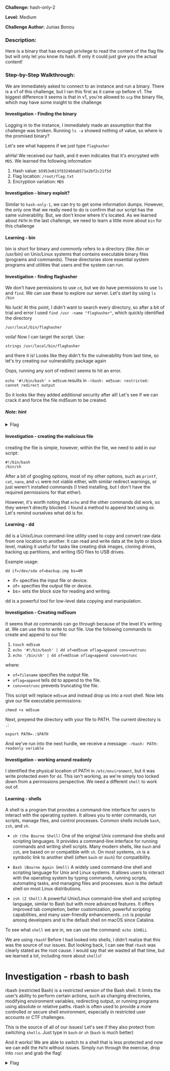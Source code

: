 **Challenge:** hash-only-2

**Level:** Medium

**Challenge Author:** Junias Bonou

### Description: 
Here is a binary that has enough privilege to read the content of the flag file but will only let you know its hash. If only it could just give you the actual content!

### Step-by-Step Walkthrough:
We are immediately asked to connect to an instance and run a binary. There is a v1 of this challenge, but I ran this first as it came up before v1. The biggest difference it seems is that in v1, you're allowed to `scp` the binary file, which may have some insight to the challenge

#### Investigation - Finding the binary
Logging in to the instance, I immediately made an assumption that the challenge was broken. Running `ls -a` showed nothing of value, so where is the promised binary? 

Let's see what happens if we just type `flaghasher`

ahHa! We received our hash, and it even indicates that it's encrypted with `MD5`. We learned the following information

1. Hash value: `b5953e013f83240dab571e2bf2c21f5d`
2. Flag location: `/root/flag.txt`
3. Encryption variation: `MD5`

#### Investigation - binary exploit?
Similar to `hash-only-1`, we can try to get some information dumps. However, the only one that we really need to do is confirm that our script has the same vulnerability. But, we don't know where it's located. As we learned about `PATH` in the last challenge, we need to learn a little more about `bin` for this challenge 

#### Learning - bin
bin is short for binary and commonly refers to a directory (like /bin or /usr/bin) on Unix/Linux systems that contains executable binary files (programs and commands). These directories store essential system programs and utilities that users and the system can run.

#### Investigation - finding flaghasher
We don't have permissions to use `cd`, but we do have permissions to use `ls` and `find`. We can use these to explore our server. Let's start by using `ls /bin`

No luck! At this point, I didn't want to search every directory, so after a bit of trial and error I used `find /usr -name "flaghasher"`, which quickly identified the directory

`/usr/local/bin/flaghasher`

voila! Now I can target the script. Use:

`strings /usr/local/bin/flaghasher`

and there it is! Looks like they didn't fix the vulnerability from last time, so let's try creating our vulnerability package again

Oops, running any sort of redirect seems to hit an error.

`echo '#!/bin/bash' > md5sum` results in `-rbash: md5sum: restricted: cannot redirect output`

So it looks like they added additional security after all! Let's see if we can crack it and force the file md5sum to be created.

##### Note: hint
<details><summary>Flag</summary>
    <pre>
    I spend a lot of time in this walkthrough going down false paths before understanding what the issue really is. If you want to skip a lot of these ramblings and testing, go to `Investigation - rbash to bash` near the end.
    </pre>
   </details>


#### Investigation - creating the malicious file

creating the file is simple, however, within the file, we need to add in our script:

```
#!/bin/bash
/bin/sh
```

After a bit of googling options, most of my other options, such as `printf`, `cat`, `nano`, and `vi` were not viable either, with similar redirect warnings, or just weren't installed commands (I tried installing, but I don't have the required permissions for that either).

However, it's worth noting that `echo` and the other commands did work, so they weren't directly blocked. I found a method to append text using `dd`. Let's remind ourselves what dd is for.

#### Learning - dd
dd is a Unix/Linux command-line utility used to copy and convert raw data from one location to another. It can read and write data at the byte or block level, making it useful for tasks like creating disk images, cloning drives, backing up partitions, and writing ISO files to USB drives.

Example usage:

`dd if=/dev/sda of=backup.img bs=4M`

* if= specifies the input file or device.
* of= specifies the output file or device.
* bs= sets the block size for reading and writing.

dd is a powerful tool for low-level data copying and manipulation.

#### Investigation - Creating md5sum
It seems that `dd` commands can go through because of the level it's writing at. We can use this to write to our file. Use the following commands to create and append to our file:

1. `touch md5sum`
2. `echo '#!/bin/bash' | dd of=md5sum oflag=append conv=notrunc`
3. `echo '/bin/sh' | dd of=md5sum oflag=append conv=notrunc`

where:
* `of=filename` specifies the output file.
* `oflag=append` tells dd to append to the file.
* `conv=notrunc` prevents truncating the file.

This script will replace `md5sum` and instead drop us into a root shell. Now lets give our file executable permissions:

`chmod +x md5sum`

Next, prepend the directory with your file to PATH. The current directory is `.`:

`export PATH=.:$PATH`

And we've run into the next hurdle, we receive a message: `-rbash: PATH: readonly variable`

#### Investigation - working around readonly
I identified the physical location of PATH in `/etc/environment`, but it was write protected even for `dd`. This isn't working, as we're simply too locked down from a permissions perspective. We need a different `shell` to work out of.

#### Learning - shells
A shell is a program that provides a command-line interface for users to interact with the operating system. It allows you to enter commands, run scripts, manage files, and control processes. Common shells include `bash`, `zsh`, and `sh`.

* `sh (the Bourne Shell)`
One of the original Unix command-line shells and scripting languages. It provides a command-line interface for running commands and writing shell scripts. Many modern shells, like `bash` and `zsh`, are based on or compatible with `sh`. On most systems, `sh` is a symbolic link to another shell (often `bash` or `dash`) for compatibility.

* `Bash (Bourne Again SHell)`
A widely used command-line shell and scripting language for Unix and Linux systems. It allows users to interact with the operating system by typing commands, running scripts, automating tasks, and managing files and processes. `Bash` is the default shell on most Linux distributions.

* `zsh (Z Shell)`
A powerful Unix/Linux command-line shell and scripting language, similar to Bash but with more advanced features. It offers improved tab completion, better customization, powerful scripting capabilities, and many user-friendly enhancements. `zsh` is popular among developers and is the default shell on macOS since Catalina.

To see what `shell` we are in, we can use the command: `echo $SHELL`

We are using `rbash`! Before I had looked into shells, I didn't realize that this was the source of our issues. But looking back, I can see that `rbash` was clearly stated as the root cause. I would say that we wasted all that time, but we learned a lot, including more about `shells`!

# Investigation - rbash to bash
rbash (restricted Bash) is a restricted version of the Bash shell. It limits the user’s ability to perform certain actions, such as changing directories, modifying environment variables, redirecting output, or running programs using absolute or relative paths. rbash is often used to provide a more controlled or secure shell environment, especially in restricted user accounts or CTF challenges.

This is the source of all of our issues! Let's see if they also protect from switching `shells`. Just type in `bash` or `sh` (`bash` is much better)

And it works! We are able to switch to a shell that is less protected and now we can edit the `PATH` without issues. Simply run through the exercise, drop into `root` and grab the flag! 

<details><summary>Flag</summary>
    <pre>
    picoCTF{Co-@utH0r_Of_Sy5tem_b!n@riEs_5547c7aa}
    </pre>
   </details>